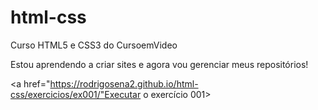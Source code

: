 # html-css
 Curso HTML5 e CSS3 do CursoemVideo

 Estou aprendendo a criar sites e agora vou gerenciar meus 
 repositórios!

 <a href="https://rodrigosena2.github.io/html-css/exercicios/ex001/"Executar o exercício 001>

